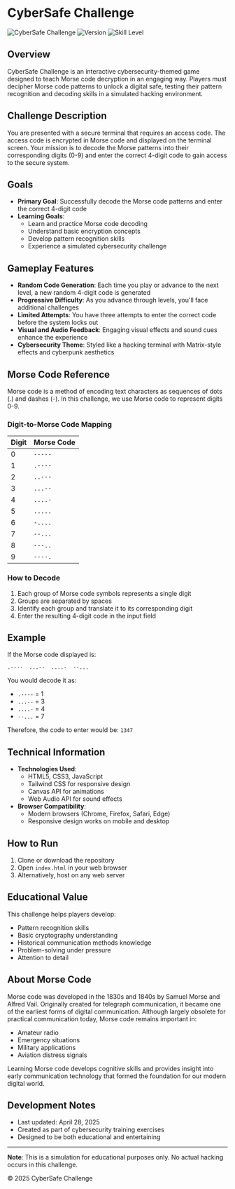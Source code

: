 # CyberSafe Challenge

![CyberSafe Challenge](https://img.shields.io/badge/CyberSafe-Challenge-4cc9f0?style=for-the-badge)
![Version](https://img.shields.io/badge/Version-1.0.2-f72585?style=for-the-badge)
![Skill Level](https://img.shields.io/badge/Level-Beginner_to_Intermediate-7209b7?style=for-the-badge)

## Overview

CyberSafe Challenge is an interactive cybersecurity-themed game designed to teach Morse code decryption in an engaging way. Players must decipher Morse code patterns to unlock a digital safe, testing their pattern recognition and decoding skills in a simulated hacking environment.

## Challenge Description

You are presented with a secure terminal that requires an access code. The access code is encrypted in Morse code and displayed on the terminal screen. Your mission is to decode the Morse patterns into their corresponding digits (0-9) and enter the correct 4-digit code to gain access to the secure system.

## Goals

- **Primary Goal**: Successfully decode the Morse code patterns and enter the correct 4-digit code
- **Learning Goals**:
  - Learn and practice Morse code decoding
  - Understand basic encryption concepts
  - Develop pattern recognition skills
  - Experience a simulated cybersecurity challenge

## Gameplay Features

- **Random Code Generation**: Each time you play or advance to the next level, a new random 4-digit code is generated
- **Progressive Difficulty**: As you advance through levels, you'll face additional challenges
- **Limited Attempts**: You have three attempts to enter the correct code before the system locks out
- **Visual and Audio Feedback**: Engaging visual effects and sound cues enhance the experience
- **Cybersecurity Theme**: Styled like a hacking terminal with Matrix-style effects and cyberpunk aesthetics

## Morse Code Reference

Morse code is a method of encoding text characters as sequences of dots (.) and dashes (-). In this challenge, we use Morse code to represent digits 0-9.

### Digit-to-Morse Code Mapping

| Digit | Morse Code |
|-------|------------|
| 0     | `-----`    |
| 1     | `.----`    |
| 2     | `..---`    |
| 3     | `...--`    |
| 4     | `....-`    |
| 5     | `.....`    |
| 6     | `-....`    |
| 7     | `--...`    |
| 8     | `---..`    |
| 9     | `----.`    |

### How to Decode

1. Each group of Morse code symbols represents a single digit
2. Groups are separated by spaces
3. Identify each group and translate it to its corresponding digit
4. Enter the resulting 4-digit code in the input field

## Example

If the Morse code displayed is:
```
.----  ...--  ....-  --...
```

You would decode it as:
- `.----` = 1
- `...--` = 3
- `....-` = 4
- `--...` = 7

Therefore, the code to enter would be: `1347`

## Technical Information

- **Technologies Used**:
  - HTML5, CSS3, JavaScript
  - Tailwind CSS for responsive design
  - Canvas API for animations
  - Web Audio API for sound effects
- **Browser Compatibility**: 
  - Modern browsers (Chrome, Firefox, Safari, Edge)
  - Responsive design works on mobile and desktop

## How to Run

1. Clone or download the repository
2. Open `index.html` in your web browser
3. Alternatively, host on any web server

## Educational Value

This challenge helps players develop:
- Pattern recognition skills
- Basic cryptography understanding
- Historical communication methods knowledge
- Problem-solving under pressure
- Attention to detail

## About Morse Code

Morse code was developed in the 1830s and 1840s by Samuel Morse and Alfred Vail. Originally created for telegraph communication, it became one of the earliest forms of digital communication. Although largely obsolete for practical communication today, Morse code remains important in:

- Amateur radio
- Emergency situations
- Military applications
- Aviation distress signals

Learning Morse code develops cognitive skills and provides insight into early communication technology that formed the foundation for our modern digital world.

## Development Notes

- Last updated: April 28, 2025
- Created as part of cybersecurity training exercises
- Designed to be both educational and entertaining

---

**Note**: This is a simulation for educational purposes only. No actual hacking occurs in this challenge.

© 2025 CyberSafe Challenge